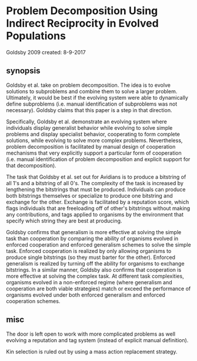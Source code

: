 # Problem Decomposition Using Indirect Reciprocity in Evolved Populations

Goldsby
2009
created: 8-9-2017

## synopsis

Goldsby et al. take on problem decomposition.
The idea is to evolve solutions to subproblems and combine them to solve a larger problem.
Ultimately, it would be best if the evolving system were able to dynamically define subproblems (i.e. manual identification of subproblems was not necessary).
Goldsby claims that this paper is a step in that direction.

Specifically, Goldsby et al. demonstrate an evolving system where individuals display generalist behavior while evolving to solve simple problems and display specialist behavior, cooperating to form complete solutions, while evolving to solve more complex problems.
Nevertheless, problem decomposition is facilitated by manual design of cooperation mechanisms that very explicitly support a particular form of cooperation (i.e. manual identification of problem decomposition and explicit support for that decomposition).

The task that Goldsby et al. set out for Avidians is to produce a bitstring of all 1's and a bitstring of all 0's.
The complexity of the task is increased by lengthening the bitstrings that must be produced.
Individuals can produce both bitstrings themselves or specialize to produce one bitstring and exchange for the other.
Exchange is facilitated by a reputation score, which flags individuals that are freeloading off of other's bitstrings without making any contributions, and tags applied to organisms by the environment that specify which string they are best at producing.

Goldsby confirms that generalism is more effective at solving the simple task than cooperation by comparing the ability of organisms evolved in enforced cooperation and enforced generalism schemes to solve the simple task.
Enforced cooperation is realized by only allowing organisms to produce single bitstrings (so they must barter for the other).
Enforced generalism is realized by turning off the ability for organisms to exchange bitstrings.
In a similar manner, Goldsby also confirms that cooperation is more effective at solving the complex task.
At different task complexities, organisms evolved in a non-enforced regime (where generalism and cooperation are both viable strategies) match or exceed the performance of organisms evolved under both enforced generalism and enforced cooperation schemes.

## misc

The door is left open to work with more complicated problems as well evolving a reputation and tag system (instead of explicit manual definition).

Kin selection is ruled out by using a mass action replacement strategy.
